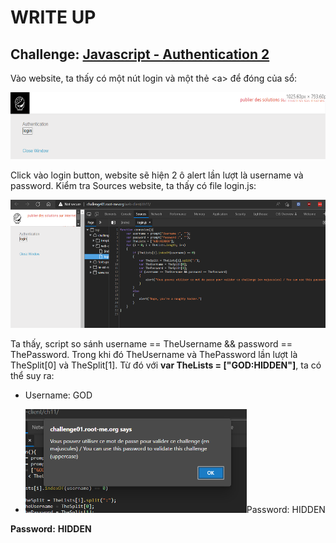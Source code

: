 # WRITE UP

## Challenge: [Javascript - Authentication 2](https://www.root-me.org/en/Challenges/Web-Client/Javascript-Authentication-2)

Vào website, ta thấy có một nút login và một thẻ &lt;a&gt; để đóng của sổ:

<img src="./media/image1.png" style="width:5.94562in;height:1.11353in" alt="Rectangle Description automatically generated with medium confidence" />

Click vào login button, website sẽ hiện 2 ô alert lần lượt là username và password. Kiểm tra Sources website, ta thấy có file login.js:

<img src="./media/image2.png" style="width:5.77934in;height:2.13885in" alt="Text Description automatically generated" />

Ta thấy, script so sánh username == TheUsername && password == ThePassword. Trong khi đó TheUsername và ThePassword lần lượt là TheSplit\[0\] và TheSplit\[1\]. Từ đó với **var TheLists = \["GOD:HIDDEN"\]**, ta có thể suy ra:

-   Username: GOD

-   <img src="./media/image3.png" style="width:3.6875in;height:1.72431in" />Password: HIDDEN

**Password:** **HIDDEN**
